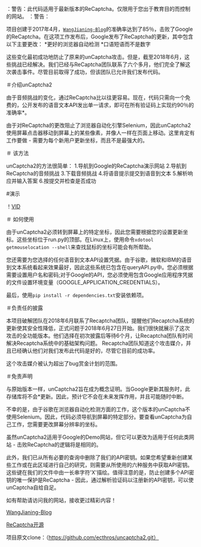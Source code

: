 <p align =“center”>：警告：此代码适用于最新版本的ReCaptcha。仅限用于您出于教育目的而控制的网站。 ：警告：</ p>

项目创建于2017年4月，[`WangJianing-Blog`](https://www.bytedd.com"王嘉宁的博客")的准确率达到了85％，击败了Google的ReCaptcha。在这项工作发布后，Google发布了ReCaptcha的更新，其中包含以下主要更改：
*更好的浏览器自动检测
*口语短语而不是数字

这些变化最初成功地防止了原来的unCaptcha攻击。但是，截至2018年6月，这些挑战已经解决。我们已经与ReCaptcha团队联系了六个多月，他们完全了解这次袭击事件。尽管目前取得了成功，但该团队已允许我们发布代码。

＃介绍unCaptcha2

由于音频挑战的变化，通过ReCaptcha比以往更容易。现在，代码只需向一个免费的，公开发布的语音文本API发出单一请求，即可在所有验证码上实现约90％的准确率*。

由于对ReCaptcha的更改阻止了浏览器自动化引擎Selenium，因此unCaptcha2使用屏幕点击器移动到屏幕上的某些像素，并像人一样在页面上移动。这里肯定有工作要做 - 需要为每个新用户更新坐标，而且不是最强大的。

＃ 该方法

unCaptcha2的方法很简单：
1.导航到Google的ReCaptcha演示网站
2.导航到ReCaptcha的音频挑战
3.下载音频挑战
4.将语音提示提交到语音到文本
5.解析响应并输入答案
6.按提交并检查是否成功

#演示

！[VID](https://user-images.githubusercontent.com/14065974/45004579-df021180-afbb-11e8-8598-177159ed09b4.gif)

＃ 如何使用

由于unCaptcha2必须转到屏幕上的特定坐标，因此您需要根据您的设置更新坐标。这些坐标位于run.py的顶部。在Linux上，使用命令`xdotool getmouselocation --shell`来查找鼠标的坐标可能会有所帮助。

您还需要为您选择的任何语音到文本API设置凭据。由于谷歌，微软和IBM的语音到文本系统看起来效果最好，因此这些系统已包含在queryAPI.py中。您必须根据需要设置用户名和密码;对于Google的API，您必须使用包含Google应用程序凭据的文件设置环境变量（GOOGLE_APPLICATION_CREDENTIALS）。

最后，使用`pip install -r dependencies.txt`安装依赖项。

＃负责任的披露

本项目破解团队在2018年6月联系了Recaptcha团队，提醒他们Recaptcha系统的更新使其安全性降低，正式问题于2018年6月27日开始。我们很快就展示了这次攻击的全功能版本。他们选择在初次披露后等待6个月，让Recaptcha团队有时间解决Recaptcha系统中的基础架构问题。 Recaptcha团队知道这个攻击媒介，并且已经确认他们对我们发布此代码是好的，尽管它目前的成功率。

这个攻击媒介被认为超出了bug赏金计划的范围。

＃免责声明

与原始版本一样，unCaptcha2旨在成为概念证明。当Google更新其服务时，此存储库将不会*更新。因此，预计它不会在未来发挥作用，并且可能随时中断。

不幸的是，由于谷歌在浏览器自动化检测方面的工作，这个版本的unCaptcha不使用Selenium。因此，代码必须导航到屏幕的特定部分。要查看unCaptcha为自己工作，您需要更改屏幕分辨率的坐标。

虽然unCaptcha2适用于Google的Demo网站，但它可以更改为适用于任何此类网站 - 击败ReCaptcha的逻辑将是相同的。

此外，我们已从所有必要的查询中删除了我们的API密钥。如果您希望重新创建某些工作或在此区域进行自己的研究，则需要从所使用的六种服务中获取API密钥。这些键在我们的文件中由一长串字符'X'描绘。值得注意的是，防止创建多个API密钥的唯一保护是ReCaptcha  - 因此，通过解析验证码以注册新的API密钥，可以使unCaptcha自给自足。

如有帮助请访问我的网站，接收更过精彩内容！

[WangJianing-Blog](https://www.bytedd.com"王嘉宁的博客")

[ReCaptcha开源](https://github.com/WangJianing-BGH/ReCaptcha)

项目原文clone：（https://github.com/ecthros/uncaptcha2.git）
